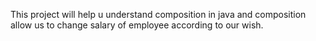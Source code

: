 This project will help u understand composition in java and composition allow us to change salary of employee according to our wish.
